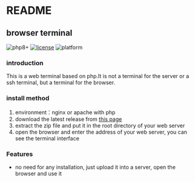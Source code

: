 # README

## browser terminal

![php8+](https://img.shields.io/badge/PHP-any_version-green) [![license](https://img.shields.io/badge/license-Apache-blue)](https://github.com/hanyixuanten/browser-terminal/blob/main/LICENSE) ![platform](https://img.shields.io/badge/platform-android|ios|windows|macos|linux-lightgrey.svg)

### introduction

This is a web terminal based on php.It is not a terminal for the server or a ssh terminal, but a terminal for the browser.

### install method

1. environment：nginx or apache with php
2. download the latest release from [this page](https://github.com/hanyixuanten/indexpage/releases)
3. extract the zip file and put it in the root directory of your web server
4. open the browser and enter the address of your web server, you can see the terminal interface

### Features

- no need for any installation, just upload it into a server, open the browser and use it

